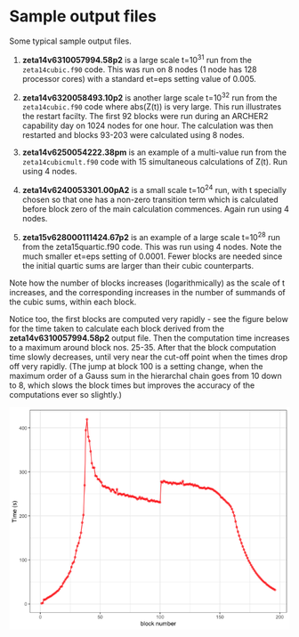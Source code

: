 # Sample output files

Some typical sample output files.

1) **zeta14v6310057994.58p2** is a large scale t=10<sup>31</sup> run from the `zeta14cubic.f90` code. This was run on 8 nodes (1 node has 128 processor cores) with a standard et=eps setting value of 0.005.
   
2) **zeta14v6320058493.10p2** is another large scale t=10<sup>32</sup> run from the `zeta14cubic.f90` code where abs(Z(t)) is very large. This run illustrates the restart facilty. The first 92 blocks were run during an ARCHER2 capability day on 1024 nodes for one hour. The calculation was then restarted and blocks 93-203 were calculated using 8 nodes.

3) **zeta14v6250054222.38pm** is an example of a multi-value run from the `zeta14cubicmult.f90` code with 15 simultaneous calculations of Z(t). Run using 4 nodes.
   
4) **zeta14v6240053301.00pA2** is a small scale t=10<sup>24</sup> run, with t specially chosen so that one has a non-zero transition term which is calculated before block zero of the main calculation commences. Again run using 4 nodes.

5) **zeta15v628000111424.67p2** is an example of a large scale t=10<sup>28</sup> run from the zeta15quartic.f90 code. This was run using 4 nodes. Note the much smaller et=eps setting of 0.0001. Fewer blocks are needed since the initial quartic sums are larger than their cubic counterparts. 
   

Note how the number of blocks increases (logarithmically) as the scale of t increases, and the corresponding increases in the number of summands of the cubic sums, within each block. 

Notice too, the first blocks are computed very rapidly - see the figure below for the time taken to calculate each block derived from the **zeta14v6310057994.58p2** output file. Then the computation time increases to a maximum around block nos. 25-35. After that the block computation time slowly decreases, until very near the cut-off point when the times drop off very rapidly. (The jump at block 100 is a setting change, when the maximum order of a Gauss sum in the hierarchal chain goes from 10 down to 8, which slows the block times but improves the accuracy of the computations ever so slightly.) 

![Time taken to calculate block times for the zeta14v6310057994.58p2 output file.](imgs/zeta14v6310057994.58p2-block-times.png)
